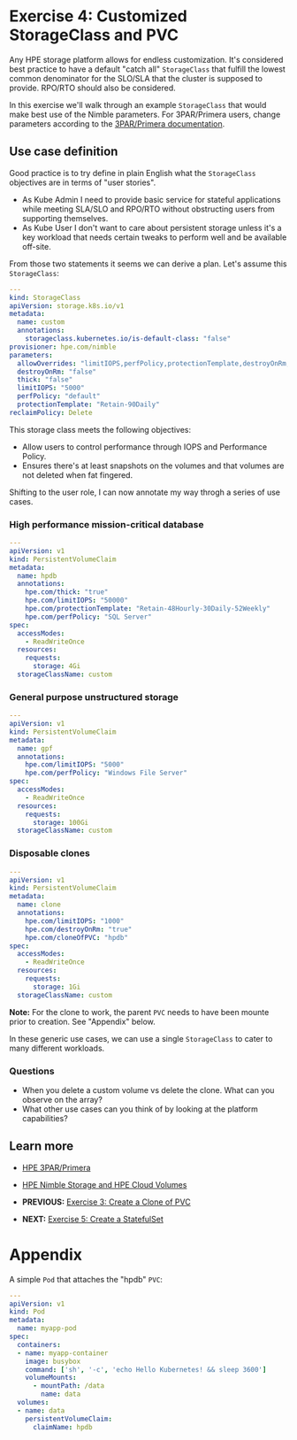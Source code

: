 # Exercise 4: Customized StorageClass and PVC
Any HPE storage platform allows for endless customization. It's considered best practice to have a default "catch all" `StorageClass` that fulfill the lowest common denominator for the SLO/SLA that the cluster is supposed to provide. RPO/RTO should also be considered. 

In this exercise we'll walk through an example `StorageClass` that would make best use of the Nimble parameters. For 3PAR/Primera users, change parameters according to the [3PAR/Primera documentation](https://github.com/hpe-storage/python-hpedockerplugin/blob/master/docs/usage.md).

## Use case definition
Good practice is to try define in plain English what the `StorageClass` objectives are in terms of "user stories".

* As Kube Admin I need to provide basic service for stateful applications while meeting SLA/SLO and RPO/RTO without obstructing users from supporting themselves.
* As Kube User I don't want to care about persistent storage unless it's a key workload that needs certain tweaks to perform well and be available off-site.

From those two statements it seems we can derive a plan. Let's assume this `StorageClass`:

```yaml
---
kind: StorageClass
apiVersion: storage.k8s.io/v1
metadata:
  name: custom
  annotations:
    storageclass.kubernetes.io/is-default-class: "false"
provisioner: hpe.com/nimble
parameters:
  allowOverrides: "limitIOPS,perfPolicy,protectionTemplate,destroyOnRm,thick"
  destroyOnRm: "false"
  thick: "false"
  limitIOPS: "5000"
  perfPolicy: "default"
  protectionTemplate: "Retain-90Daily"
reclaimPolicy: Delete
```

This storage class meets the following objectives:

* Allow users to control performance through IOPS and Performance Policy.
* Ensures there's at least snapshots on the volumes and that volumes are not deleted when fat fingered.

Shifting to the user role, I can now annotate my way throgh a series of use cases.

### High performance mission-critical database

```yaml
---
apiVersion: v1
kind: PersistentVolumeClaim
metadata:
  name: hpdb
  annotations:
    hpe.com/thick: "true"
    hpe.com/limitIOPS: "50000"
    hpe.com/protectionTemplate: "Retain-48Hourly-30Daily-52Weekly"
    hpe.com/perfPolicy: "SQL Server"
spec:
  accessModes:
    - ReadWriteOnce
  resources:
    requests:
      storage: 4Gi
  storageClassName: custom
```

### General purpose unstructured storage

```yaml
---
apiVersion: v1
kind: PersistentVolumeClaim
metadata:
  name: gpf
  annotations:
    hpe.com/limitIOPS: "5000"
    hpe.com/perfPolicy: "Windows File Server"
spec:
  accessModes:
    - ReadWriteOnce
  resources:
    requests:
      storage: 100Gi
  storageClassName: custom
```
### Disposable clones

```yaml
---
apiVersion: v1
kind: PersistentVolumeClaim
metadata:
  name: clone
  annotations:
    hpe.com/limitIOPS: "1000"
    hpe.com/destroyOnRm: "true"
    hpe.com/cloneOfPVC: "hpdb"
spec:
  accessModes:
    - ReadWriteOnce
  resources:
    requests:
      storage: 1Gi
  storageClassName: custom
```
**Note:** For the clone to work, the parent `PVC` needs to have been mounte prior to creation. See "Appendix" below.

In these generic use cases, we can use a single `StorageClass` to cater to many different workloads.

### Questions

* When you delete a custom volume vs delete the clone. What can you observe on the array?
* What other use cases can you think of by looking at the platform capabilities?

## Learn more

* [HPE 3PAR/Primera](https://github.com/hpe-storage/python-hpedockerplugin/blob/master/docs/usage.md)
* [HPE Nimble Storage and HPE Cloud Volumes](https://github.com/hpe-storage/flexvolume-driver/blob/master/USING.md)

* **PREVIOUS:** [Exercise 3: Create a Clone of PVC](create_a_cloneofpvc.md)
* **NEXT:** [Exercise 5: Create a StatefulSet](create_a_statefulset.md)

# Appendix

A simple `Pod` that attaches the "hpdb" `PVC`:
```yaml
---
apiVersion: v1
kind: Pod
metadata:
  name: myapp-pod
spec:
  containers:
  - name: myapp-container
    image: busybox
    command: ['sh', '-c', 'echo Hello Kubernetes! && sleep 3600']
    volumeMounts:
      - mountPath: /data
        name: data
  volumes:
  - name: data
    persistentVolumeClaim:
      claimName: hpdb
```
